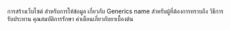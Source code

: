 การสร้างเว็บไซต์ สำหรับการให้ข้อมูล เกี่ยวกับ Generics name สำหรับผู้ที่ต้องการทราบถึง
วิธีการรับประทาน คุณสมบัติการรักษา  คำเตือนเกี่ยวกับยาเบื้องต้น
